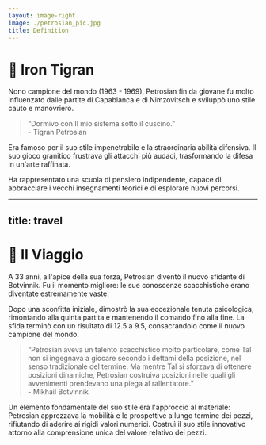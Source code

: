 ```yaml
---
layout: image-right
image: ./petrosian_pic.jpg
title: Definition
---
```


# 🦾 Iron Tigran

<div class="mt-6 text-left">
  <p class="text-base text-gray-500 mb-4 leading-relaxed">
    Nono campione del mondo (1963 - 1969), Petrosian fin da giovane fu molto influenzato dalle partite di Capablanca e di Nimzovitsch e sviluppò uno stile cauto e manovriero.
  </p>
  <blockquote class="border-l-4 border-blue-500 pl-4 text-gray-500">
    “Dormivo con Il mio sistema sotto il cuscino.”
    <footer class="text-sm text-gray-400 mt-2">- Tigran Petrosian</footer>
  </blockquote>
  <p class="text-base text-gray-500 leading-relaxed">
    Era famoso per il suo stile impenetrabile e la straordinaria abilità difensiva. Il suo gioco granitico frustrava gli attacchi più audaci, trasformando la difesa in un'arte raffinata. 
  </p>
  <p class="text-base text-gray-500 leading-relaxed">
    Ha rappresentato una scuola di pensiero indipendente, capace di abbracciare i vecchi insegnamenti teorici e di esplorare nuovi percorsi.
  </p>
</div> 

<Footer />

---
title: travel
---

# 🚀 Il Viaggio

<div class="mt-6 text-left">
  <p class="text-base text-gray-500 mb-4 leading-relaxed">
    A 33 anni, all'apice della sua forza, Petrosian diventò il nuovo sfidante di Botvinnik. Fu il momento migliore: le sue conoscenze scacchistiche erano diventate estremamente vaste.
  </p>
  <p class="text-base text-gray-500 leading-relaxed">
    Dopo una sconfitta iniziale, dimostrò la sua eccezionale tenuta psicologica, rimontando alla quinta partita e mantenendo il comando fino alla fine. La sfida terminò con un risultato di 12.5 a 9.5, consacrandolo come il nuovo campione del mondo.
  </p>
  <blockquote class="border-l-4 border-blue-500 pl-4 text-gray-500">
    “Petrosian aveva un talento scacchistico molto particolare, come Tal non si ingegnava a giocare secondo i dettami della posizione, nel senso tradizionale del termine. Ma mentre Tal si sforzava di ottenere posizioni dinamiche, Petrosian costruiva posizioni nelle quali gli avvenimenti prendevano una piega al rallentatore.”
    <footer class="text-sm text-gray-500 mt-2">- Mikhail Botvinnik</footer>
  </blockquote>
  <p class="text-base text-gray-500 leading-relaxed mt-4">
    Un elemento fondamentale del suo stile era l'approccio al materiale: Petrosian apprezzava la mobilità e le prospettive a lungo termine dei pezzi, rifiutando di aderire ai rigidi valori numerici. Costruì il suo stile innovativo attorno alla comprensione unica del valore relativo dei pezzi.
  </p>
</div>  
<Footer />
